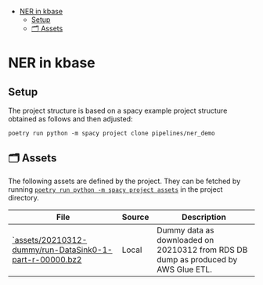 - [NER in kbase](#ner-in-kbase)
  - [Setup](#setup)
  - [🗂 Assets](#-assets)

# NER in kbase

## Setup

The project structure is based on a spacy example project structure obtained as follows and
then adjusted:

```
poetry run python -m spacy project clone pipelines/ner_demo
```

## 🗂 Assets

The following assets are defined by the project. They can
be fetched by running [`poetry run python -m spacy project assets`](https://spacy.io/api/cli#project-assets)
in the project directory.

| File | Source | Description |
| --- | --- | --- |
| [`assets/20210312-dummy/run-DataSink0-1-part-r-00000.bz2](assets/20210312-dummy/run-DataSink0-1-part-r-00000.bz2) | Local | Dummy data as downloaded on 20210312 from RDS DB dump as produced by AWS Glue ETL. |